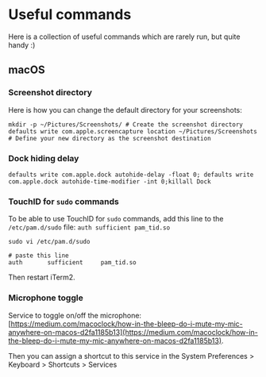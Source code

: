# Useful commands

Here is a collection of useful commands which are rarely run, but quite handy :)

## macOS

### Screenshot directory

Here is how you can change the default directory for your screenshots:

```shell
mkdir -p ~/Pictures/Screenshots/ # Create the screenshot directory
defaults write com.apple.screencapture location ~/Pictures/Screenshots # Define your new directory as the screenshot destination
```

### Dock hiding delay

```shell
defaults write com.apple.dock autohide-delay -float 0; defaults write com.apple.dock autohide-time-modifier -int 0;killall Dock
```

### TouchID for `sudo` commands

To be able to use TouchID for `sudo` commands, add this line to the `/etc/pam.d/sudo` file: `auth sufficient pam_tid.so`

```shell
sudo vi /etc/pam.d/sudo

# paste this line
auth       sufficient     pam_tid.so
```

Then restart iTerm2.

### Microphone toggle

Service to toggle on/off the microphone: [https://medium.com/macoclock/how-in-the-bleep-do-i-mute-my-mic-anywhere-on-macos-d2fa1185b13](https://medium.com/macoclock/how-in-the-bleep-do-i-mute-my-mic-anywhere-on-macos-d2fa1185b13).

Then you can assign a shortcut to this service in the System Preferences > Keyboard > Shortcuts > Services
